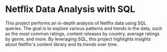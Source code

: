 # Netflix Data Analysis with SQL
This project performs an in-depth analysis of Netflix data using SQL queries. The goal is to explore various patterns and trends in the data, such as the most common ratings, content releases by country, average ratings by genre, and more. 
By leveraging SQL, this project highlights insights about Netflix's content library and its trends over time.
